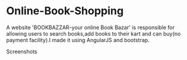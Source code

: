 # Online-Book-Shopping
A website 'BOOKBAZZAR-your online Book Bazar' is responsible for allowing users to search books,add books to their 
kart and can buy(no payment facility).I made it using AngularJS and bootstrap.


Screenshots






